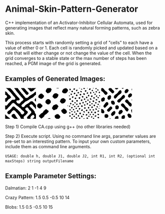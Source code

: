 # Animal-Skin-Pattern-Generator
C++ implementation of an Activator-Inhibitor Cellular Automata, used for generating images that reflect many natural forming patterns, such as zebra skin. 

This process starts with randomly setting a grid of "cells" to each have a value of either 0 or 1. Each cell is randomly picked and updated based on a rule that will either change or not change the value of the cell. When the grid converges to a stable state or the max number of steps has been reached, a PGM image of the grid is generated. 

## Examples of Generated Images:
![Crazy Pattern](/examples/crazy-pattern.jpg)
![Dalmatian](/examples/dalmatian.jpg)
![Dots](/examples/small-dots.jpg)
![Other](/examples/other.jpg)
  

Step 1)  Compile CA.cpp using g++ (no other libraries needed)

Step 2)  Execute script. Using no command line args, parameter values are pre-set to an interesting pattern. To input your own custom parameters, include them as command line arguments. 

    USAGE: double h, double J1, double J2, int R1, int R2, (optional int maxSteps) string outputFilename

## Example Parameter Settings:

  Dalmatian:        2 1 -1 4 9
  
  Crazy Pattern:    1.5 0.5 -0.5 10 14
  
  Blobs:            1.5 0.5 -0.5 10 15
